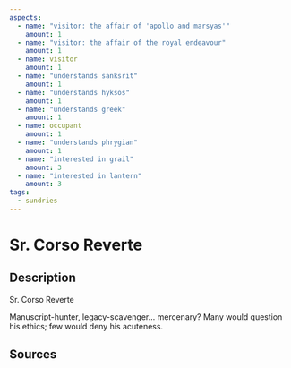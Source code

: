 ```yaml
---
aspects: 
  - name: "visitor: the affair of 'apollo and marsyas'"
    amount: 1
  - name: "visitor: the affair of the royal endeavour"
    amount: 1
  - name: visitor
    amount: 1
  - name: "understands sanksrit"
    amount: 1
  - name: "understands hyksos"
    amount: 1
  - name: "understands greek"
    amount: 1
  - name: occupant
    amount: 1
  - name: "understands phrygian"
    amount: 1
  - name: "interested in grail"
    amount: 3
  - name: "interested in lantern"
    amount: 3
tags:
  - sundries
---
```

# Sr. Corso Reverte
## Description
Sr. Corso Reverte

Manuscript-hunter, legacy-scavenger... mercenary? Many would question his ethics; few would deny his acuteness.
## Sources

